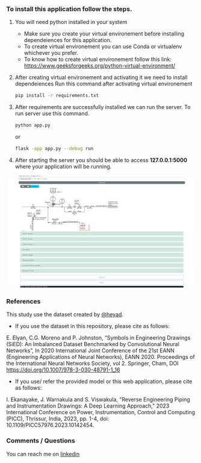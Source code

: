 ### To install this application follow the steps.
1. You will need python installed in your system
    - Make sure you create your virtual environement before installing dependeiences for this application.
    - To create virtual environement you can use Conda or virtualenv whichever you prefer.
    - To know how to create virtual environement follow this link: https://www.geeksforgeeks.org/python-virtual-environment/

2. After creating virtual environement and activating it we need to install dependeiences
    Run this command after activating virtual environement

    ```bash
    pip install -r requirements.txt
    ```

3. After requirements are successfully installed we can run the server. 
    To run server use this command.
    
    ```bash
    python app.py
    ```

    or
    
    ```bash
    flask -app app.py --debug run
    ```

4. After starting the server you should be able to access **127.0.0.1:5000** where your application will be running.

<div align="center">
<img title="Web Interface" src="/images/Screenshot.png" width="600" height="300">
</div>

### References
This study use the dataset created by [@heyad](https://github.com/heyad/Eng_Diagrams). 

- If you use the dataset in this repository, please cite as follows:

E. Elyan, C.G. Moreno and P. Johnston, “Symbols in Engineering Drawings (SiED): An Imbalanced Dataset Benchmarked by Convolutional Neural Networks”, In 2020 International Joint Conference of the 21st EANN (Engineering Applications of Neural Networks), EANN 2020. Proceedings of the International Neural Networks Society, vol 2. Springer, Cham, DOI https://doi.org/10.1007/978-3-030-48791-1_16

- If you use/ refer the provided model or this web application, please cite as follows:

I. Ekanayake, J. Warnakula and S. Viswakula, "Reverse Engineering Piping and Instrumentation Drawings: A Deep Learning Approach," 2023 International Conference on Power, Instrumentation, Control and Computing (PICC), Thrissur, India, 2023, pp. 1-4, doi: 10.1109/PICC57976.2023.10142454.

### Comments / Questions
You can reach me on [linkedin](https://www.linkedin.com/in/indrajithek)
